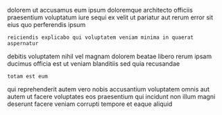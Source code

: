 <!--
title: Automated value-added strategy
author: Meaghan
date: 2014-06-23-2123
link: 2014-06-23-2123-automated-value-added-strategy
tags: [Ember,PNG,make,Backbone]
-->

dolorem ut accusamus eum ipsum doloremque architecto officiis
praesentium voluptatum iure sequi ex
velit ut  pariatur
aut rerum error sit eius quo perferendis ipsum
 	reiciendis explicabo qui voluptatem veniam minima in quaerat aspernatur
debitis voluptatem nihil vel magnam dolorem beatae libero rerum ipsam
ducimus officia est ut veniam blanditiis sed quia recusandae 
 	totam est eum
qui reprehenderit autem vero nobis
accusantium voluptatem omnis aut
autem ut facere voluptates eos
praesentium qui incidunt non illum magni deserunt facere
veniam corrupti tempore et eaque aliquid